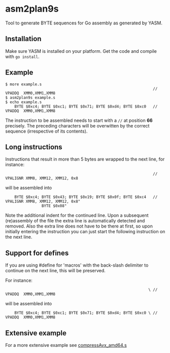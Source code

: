 
asm2plan9s
==========

Tool to generate BYTE sequences for Go assembly as generated by YASM.

Installation
------------

Make sure YASM is installed on your platform. Get the code and compile with `go install`.

Example
-------

```
$ more example.s
                                                                 // VPADDQ  XMM0,XMM1,XMM8
$ asm2plan9s example.s
$ echo example.s
    BYTE $0xc4; BYTE $0xc1; BYTE $0x71; BYTE $0xd4; BYTE $0xc0   // VPADDQ  XMM0,XMM1,XMM8
```

The instruction to be assembled needs to start with a `//` at position **66** precisely. The preceding characters will be overwitten by the correct sequence (irrespective of its contents).

Long instructions
-----------------

Instructions that result in more than 5 bytes are wrapped to the next line, for instance:

```
                                                                 // VPALIGNR XMM8, XMM12, XMM12, 0x8
```

will be assembled into

```
    BYTE $0xc4; BYTE $0x43; BYTE $0x19; BYTE $0x0f; BYTE $0xc4   // VPALIGNR XMM8, XMM12, XMM12, 0x8"
                BYTE $0x08"
```

Note the additional indent for the continued line. Upon a subsequent (re)assembly of the file the extra line is automatically detected and removed.
Also the extra line does not have to be there at first, so upon initially entering the instruction you can just start the following instruction on the next line.

Support for defines
-------------------

If you are using #define for 'macros' with the back-slash delimiter to continue on the next line, this will be preserved.

For instance:
```
                                                               \ // VPADDQ  XMM0,XMM1,XMM8
```

will be assembled into

```
    BYTE $0xc4; BYTE $0xc1; BYTE $0x71; BYTE $0xd4; BYTE $0xc0 \ // VPADDQ  XMM0,XMM1,XMM8
```

Extensive example
-----------------

For a more extensive example see [compressAvx_amd64.s](https://github.com/minio/blake2b-simd/blob/master/compressAvx_amd64.s)

